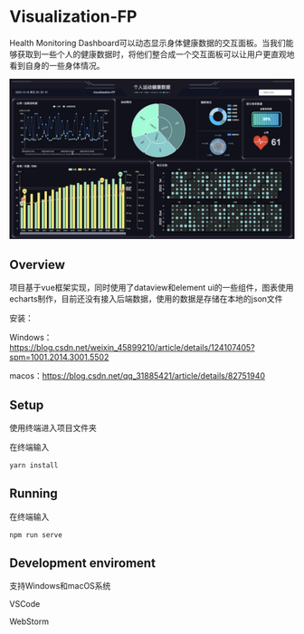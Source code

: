 # Visualization-FP

Health Monitoring Dashboard可以动态显示身体健康数据的交互面板。当我们能够获取到一些个人的健康数据时，将他们整合成一个交互面板可以让用户更直观地看到自身的一些身体情况。

![image](https://github.com/fuyyyyy/Visualization-FP/blob/main/web%20display.png)

## Overview

项目基于vue框架实现，同时使用了dataview和element ui的一些组件，图表使用echarts制作，目前还没有接入后端数据，使用的数据是存储在本地的json文件

安装：

Windows：https://blog.csdn.net/weixin_45899210/article/details/124107405?spm=1001.2014.3001.5502

macos：https://blog.csdn.net/qq_31885421/article/details/82751940

## Setup

使用终端进入项目文件夹

在终端输入

```tcl
yarn install
```
## Running
在终端输入
```tcl
npm run serve
```
## Development enviroment

支持Windows和macOS系统

VSCode

WebStorm
